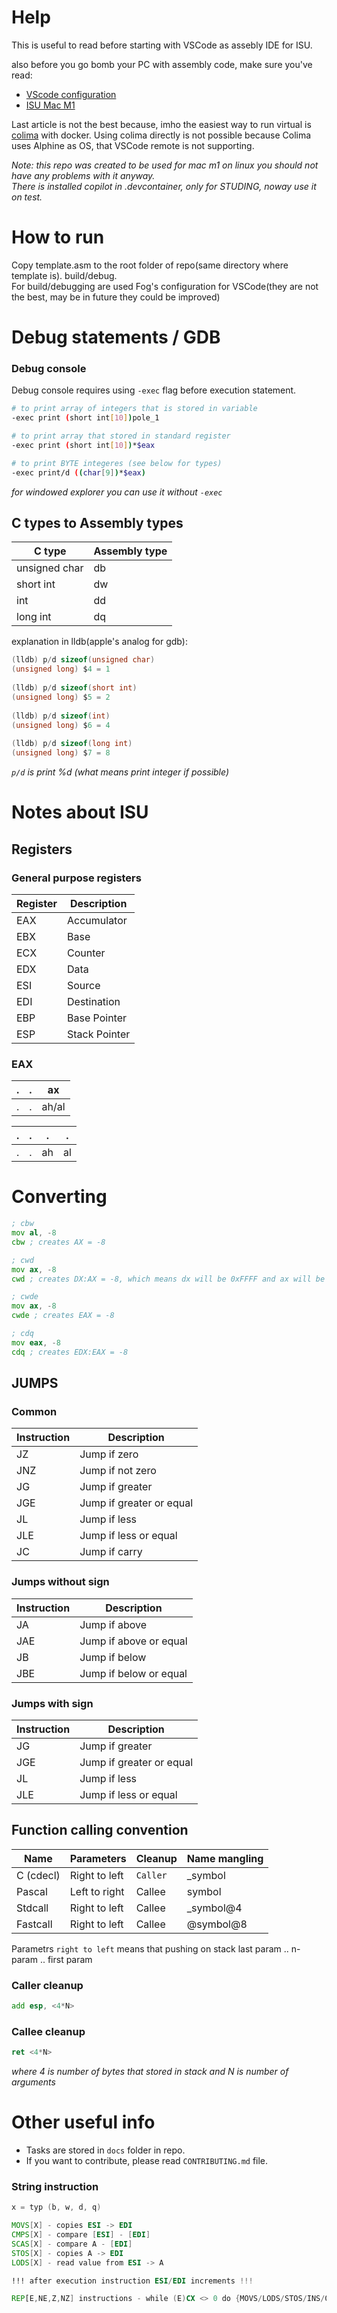 # Help
This is useful to read before starting with VSCode as assebly IDE for ISU.

also before you go bomb your PC with assembly code, make sure you've read:
- [VScode configuration](https://moodle.vut.cz/mod/book/view.php?id=217391&chapterid=13407)
- [ISU Mac M1](https://moodle.vut.cz/mod/book/view.php?id=217391&chapterid=13419)

Last article is not the best because, imho the easiest way to run virtual is [colima](https://github.com/abiosoft/colima) with docker. Using colima directly is not possible because Colima uses Alphine as OS, that VSCode remote is not supporting.

*Note: this repo was created to be used for mac m1*
*on linux you should not have any problems with it anyway.*  
*There is installed copilot in .devcontainer, only for STUDING, noway use it on test.*

# How to run
Copy template.asm to the root folder of repo(same directory where template is).
build/debug.  
For build/debugging are used Fog's configuration for VSCode(they are not the best, may be in future they could be improved) 

# Debug statements / GDB
### Debug console
Debug console requires using `-exec` flag before execution statement.

```bash
# to print array of integers that is stored in variable
-exec print (short int[10])pole_1

# to print array that stored in standard register
-exec print (short int[10])*$eax

# to print BYTE integeres (see below for types)
-exec print/d ((char[9])*$eax)
```


*for windowed explorer you can use it without `-exec`*

## C types to Assembly types
| C type        | Assembly type |
|---------------|---------------|
| unsigned char | db            |
| short int     | dw            |
| int           | dd            |
| long int      | dq            |

explanation in lldb(apple's analog for gdb):
```C
(lldb) p/d sizeof(unsigned char)
(unsigned long) $4 = 1
        
(lldb) p/d sizeof(short int)
(unsigned long) $5 = 2
        
(lldb) p/d sizeof(int)
(unsigned long) $6 = 4
        
(lldb) p/d sizeof(long int)
(unsigned long) $7 = 8
```
*`p/d` is print %d (what means print integer if possible)*

# Notes about ISU

## Registers
### General purpose registers
| Register | Description   |
|----------|---------------|
| EAX      | Accumulator   |
| EBX      | Base          |
| ECX      | Counter       |
| EDX      | Data          |
| ESI      | Source        |
| EDI      | Destination   |
| EBP      | Base Pointer  |
| ESP      | Stack Pointer |


### EAX
|  .  |  .  |  ax   |  
|:---:|:---:|:-----:|
|  .  |  .  | ah/al |


|  .  |  .  |  .  |  .  |
|:---:|:---:|:---:|:---:|
|  .  |  .  | ah  | al  |

# Converting
```asm
; cbw
mov al, -8
cbw ; creates AX = -8

; cwd
mov ax, -8
cwd ; creates DX:AX = -8, which means dx will be 0xFFFF and ax will be 0xFFF8

; cwde
mov ax, -8
cwde ; creates EAX = -8

; cdq
mov eax, -8
cdq ; creates EDX:EAX = -8
```


## JUMPS
### Common
| Instruction | Description              |
|-------------|--------------------------|
| JZ          | Jump if zero             |
| JNZ         | Jump if not zero         |
| JG          | Jump if greater          |
| JGE         | Jump if greater or equal |
| JL          | Jump if less             |
| JLE         | Jump if less or equal    |
| JC          | Jump if carry            |
    

### Jumps without sign
| Instruction | Description              |
|-------------|--------------------------|
| JA          | Jump if above            |
| JAE         | Jump if above or equal   |
| JB          | Jump if below            |
| JBE         | Jump if below or equal   |

### Jumps with sign
| Instruction | Description              |
|-------------|--------------------------|
| JG          | Jump if greater          |
| JGE         | Jump if greater or equal |
| JL          | Jump if less             |
| JLE         | Jump if less or equal    |


## Function calling convention

| Name      | Parameters    | Cleanup  | Name mangling |
|-----------|---------------|----------|---------------|
| C (cdecl) | Right to left | `Caller` | _symbol       |
| Pascal    | Left to right | Callee   | symbol        |
| Stdcall   | Right to left | Callee   | _symbol@4     |
| Fastcall  | Right to left | Callee   | @symbol@8     |

Parametrs `right to left` means that pushing on stack last param .. n-param .. first param

### Caller cleanup
```asm 
add esp, <4*N>
```

### Callee cleanup
```asm
ret <4*N>
```
*where 4 is number of bytes that stored in stack*
*and N is number of arguments*

# Other useful info
* Tasks are stored in `docs` folder in repo.
* If you want to contribute, please read `CONTRIBUTING.md` file.

### String instruction
```asm
x = typ (b, w, d, q)

MOVS[X] - copies ESI -> EDI
CMPS[X] - compare [ESI] - [EDI]
SCAS[X] - compare A - [EDI]
STOS[X] - copies A -> EDI
LODS[X] - read value from ESI -> A

!!! after execution instruction ESI/EDI increments !!!

REP[E,NE,Z,NZ] instructions - while (E)CX <> 0 do {MOVS/LODS/STOS/INS/OUTS};
```
